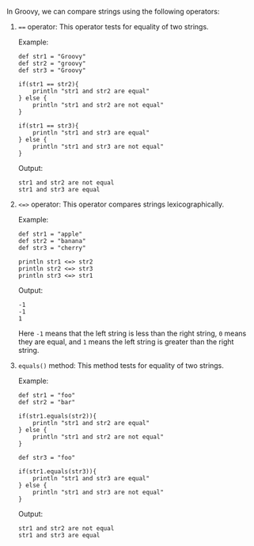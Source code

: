 In Groovy, we can compare strings using the following operators:

1. `==` operator: This operator tests for equality of two strings.

   Example: 
   ```
   def str1 = "Groovy"
   def str2 = "groovy"
   def str3 = "Groovy"
   
   if(str1 == str2){
       println "str1 and str2 are equal"
   } else {
       println "str1 and str2 are not equal"
   }
   
   if(str1 == str3){
       println "str1 and str3 are equal"
   } else {
       println "str1 and str3 are not equal"
   }
   ```
   Output:
   ```
   str1 and str2 are not equal
   str1 and str3 are equal
   ```

2. `<=>` operator: This operator compares strings lexicographically.

   Example:
   ```
   def str1 = "apple"
   def str2 = "banana"
   def str3 = "cherry"
   
   println str1 <=> str2
   println str2 <=> str3
   println str3 <=> str1
   ```
   Output:
   ```
   -1
   -1
   1
   ```
   Here `-1` means that the left string is less than the right string, `0` means they are equal, and `1` means the left string is greater than the right string.

3. `equals()` method: This method tests for equality of two strings.

   Example:
   ```
   def str1 = "foo"
   def str2 = "bar"
   
   if(str1.equals(str2)){
       println "str1 and str2 are equal"
   } else {
       println "str1 and str2 are not equal"
   }
   
   def str3 = "foo"
   
   if(str1.equals(str3)){
       println "str1 and str3 are equal"
   } else {
       println "str1 and str3 are not equal"
   }
   ```
   Output:
   ```
   str1 and str2 are not equal
   str1 and str3 are equal
   ```
